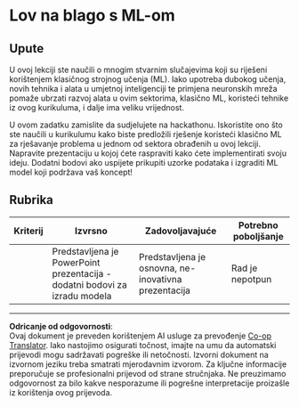 <!--
CO_OP_TRANSLATOR_METADATA:
{
  "original_hash": "fdebfcd0a3f12c9e2b436ded1aa79885",
  "translation_date": "2025-09-05T12:28:37+00:00",
  "source_file": "9-Real-World/1-Applications/assignment.md",
  "language_code": "hr"
}
-->
# Lov na blago s ML-om

## Upute

U ovoj lekciji ste naučili o mnogim stvarnim slučajevima koji su riješeni korištenjem klasičnog strojnog učenja (ML). Iako upotreba dubokog učenja, novih tehnika i alata u umjetnoj inteligenciji te primjena neuronskih mreža pomaže ubrzati razvoj alata u ovim sektorima, klasično ML, koristeći tehnike iz ovog kurikuluma, i dalje ima veliku vrijednost.

U ovom zadatku zamislite da sudjelujete na hackathonu. Iskoristite ono što ste naučili u kurikulumu kako biste predložili rješenje koristeći klasično ML za rješavanje problema u jednom od sektora obrađenih u ovoj lekciji. Napravite prezentaciju u kojoj ćete raspraviti kako ćete implementirati svoju ideju. Dodatni bodovi ako uspijete prikupiti uzorke podataka i izgraditi ML model koji podržava vaš koncept!

## Rubrika

| Kriterij | Izvrsno                                                            | Zadovoljavajuće                                  | Potrebno poboljšanje   |
| -------- | ------------------------------------------------------------------ | ------------------------------------------------ | ---------------------- |
|          | Predstavljena je PowerPoint prezentacija - dodatni bodovi za izradu modela | Predstavljena je osnovna, ne-inovativna prezentacija | Rad je nepotpun       |

---

**Odricanje od odgovornosti**:  
Ovaj dokument je preveden korištenjem AI usluge za prevođenje [Co-op Translator](https://github.com/Azure/co-op-translator). Iako nastojimo osigurati točnost, imajte na umu da automatski prijevodi mogu sadržavati pogreške ili netočnosti. Izvorni dokument na izvornom jeziku treba smatrati mjerodavnim izvorom. Za ključne informacije preporučuje se profesionalni prijevod od strane stručnjaka. Ne preuzimamo odgovornost za bilo kakve nesporazume ili pogrešne interpretacije proizašle iz korištenja ovog prijevoda.